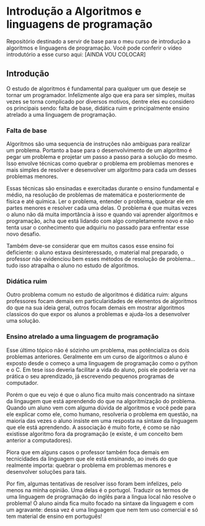 
# Introdução a Algoritmos e linguagens de programação

Repositório destinado a servir de base para o meu curso de introdução a algoritmos e linguagens de programação. Você pode conferir o vídeo introdutório a esse curso aqui: [AINDA VOU COLOCAR]

## Introdução

O estudo de algoritmos é fundamental para qualquer um que deseje se tornar um programador. Infelizmente algo que era para ser simples, muitas vezes se torna complicado por diversos motivos, dentre eles eu considero os principais sendo: falta de base, didática ruim e principalmente ensino atrelado a uma linguagem de programação. 

### Falta de base

Algoritmos são uma sequencia de instruções não ambiguas para realizar um problema. Portanto a base para o desenvolvimento de um algoritmo é pegar um problema e projetar um passo a passo para a solução do mesmo. Isso envolve técnicas como quebrar o problema em problemas menores e mais simples de resolver e desenvolver um algoritmo para cada um desses problemas menores.  

Essas técnicas são ensinadas e exercitadas durante o ensino fundamental e médio, na resolução de problemas de matemática e posteriormente de física e até química. Ler o problema, entender o problema, quebrar ele em partes menores e resolver cada uma delas. O problema é que muitas vezes o aluno não dá muita importância à isso e quando vai aprender algoritmos e programação, acha que está lidando com algo completamente novo e não tenta usar o conhecimento que adquiriu no passado para enfrentar esse novo desafio. 

Também deve-se considerar que em muitos casos esse ensino foi deficiente: o aluno estava desinteressado, o material mal preparado, o professor não evidenciou bem esses métodos de resolução de problema... tudo isso atrapalha o aluno no estudo de algoritmos.

### Didática ruim

Outro problema comum no estudo de algoritmos é didática ruim: alguns professores focam demais em particularidades de elementos de algoritmos do que na sua ideia geral, outros focam demais em mostrar algoritmos classicos do que expor os alunos a problemas e ajuda-los a desenvolver uma solução.

### Ensino atrelado a uma linguagem de programação

Esse último tópico não é sózinho um problema, mas potêncializa os dois problemas anteriores. Geralmente em um curso de algoritmos o aluno é exposto desde o começo a uma linguagem de programação como o python e o C. Em tese isso deveria facilitar a vida do aluno, pois ele poderia ver na prática o seu aprendizado, já escrevendo pequenos programas de computador. 

Porém o que eu vejo é que o aluno fica muito mais concentrado na sintaxe da lingaugem que está aprendendo do que na algoritmização do problema. Quando um aluno vem com alguma dúvida de algoritmos e você pede para ele explicar como ele, como humano, resolveria o problema em questão, na maioria das vezes o aluno insiste em uma resposta na sintaxe da linguagem que ele está aprendendo. A associação é muito forte, é como se não existisse algoritmo fora da programação (e existe, é um conceito bem anterior a computadores).

Piora que em alguns casos o professor também foca demais em tecnicidades da linguagem que ele está ensinando, ao invés do que realmente importa: quebrar o problema em problemas menores e desenvolver soluções para tais.

Por fim, algumas tentativas de resolver isso foram bem infelizes, pelo menos na minha opinião. Uma delas é o portugol. Traduzir os termos de uma linguagem de programação do inglês para a lingua local não resolve o problema! O aluno ainda fica muito focado na sintaxe da linguagem e com um agravante: dessa vez é uma linguagem que nem tem uso comercial e só tem material de ensino em português!

